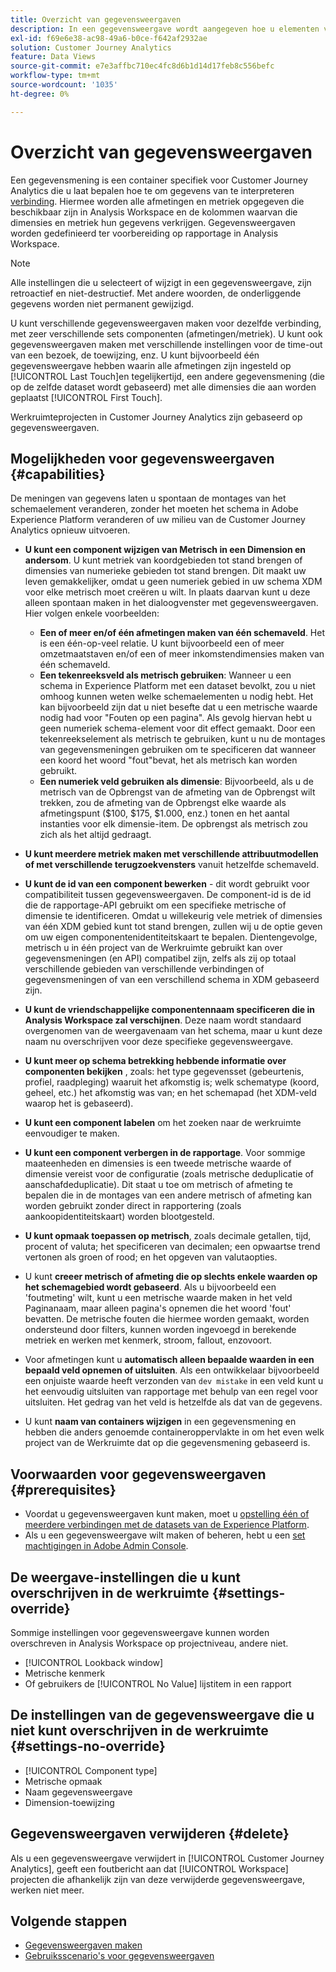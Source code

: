 ```yaml
---
title: Overzicht van gegevensweergaven
description: In een gegevensweergave wordt aangegeven hoe u elementen van de gegevens in de Customer Journey Analytics-verbinding wilt interpreteren, zoals metriek, afmetingen, sessies, enzovoort.
exl-id: f69e6e38-ac98-49a6-b0ce-f642af2932ae
solution: Customer Journey Analytics
feature: Data Views
source-git-commit: e7e3affbc710ec4fc8d6b1d14d17feb8c556befc
workflow-type: tm+mt
source-wordcount: '1035'
ht-degree: 0%

---
```


# Overzicht van gegevensweergaven

Een gegevensmening is een container specifiek voor Customer Journey Analytics die u laat bepalen hoe te om gegevens van te interpreteren [verbinding](/help/connections/create-connection.md). Hiermee worden alle afmetingen en metriek opgegeven die beschikbaar zijn in Analysis Workspace en de kolommen waarvan die dimensies en metriek hun gegevens verkrijgen. Gegevensweergaven worden gedefinieerd ter voorbereiding op rapportage in Analysis Workspace.

>[!NOTE]
>
>Alle instellingen die u selecteert of wijzigt in een gegevensweergave, zijn retroactief en niet-destructief. Met andere woorden, de onderliggende gegevens worden niet permanent gewijzigd.

U kunt verschillende gegevensweergaven maken voor dezelfde verbinding, met zeer verschillende sets componenten (afmetingen/metriek). U kunt ook gegevensweergaven maken met verschillende instellingen voor de time-out van een bezoek, de toewijzing, enz. U kunt bijvoorbeeld één gegevensweergave hebben waarin alle afmetingen zijn ingesteld op [!UICONTROL Last Touch]en tegelijkertijd, een andere gegevensmening (die op de zelfde dataset wordt gebaseerd) met alle dimensies die aan worden geplaatst [!UICONTROL First Touch].

Werkruimteprojecten in Customer Journey Analytics zijn gebaseerd op gegevensweergaven.

## Mogelijkheden voor gegevensweergaven {#capabilities}

De meningen van gegevens laten u spontaan de montages van het schemaelement veranderen, zonder het moeten het schema in Adobe Experience Platform veranderen of uw milieu van de Customer Journey Analytics opnieuw uitvoeren.

* **U kunt een component wijzigen van Metrisch in een Dimension en andersom**. U kunt metriek van koordgebieden tot stand brengen of dimensies van numerieke gebieden tot stand brengen. Dit maakt uw leven gemakkelijker, omdat u geen numeriek gebied in uw schema XDM voor elke metrisch moet creëren u wilt. In plaats daarvan kunt u deze alleen spontaan maken in het dialoogvenster met gegevensweergaven. Hier volgen enkele voorbeelden:
   * **Een of meer en/of één afmetingen maken van één schemaveld**. Het is een één-op-veel relatie. U kunt bijvoorbeeld een of meer omzetmaatstaven en/of een of meer inkomstendimensies maken van één schemaveld.
   * **Een tekenreeksveld als metrisch gebruiken**: Wanneer u een schema in Experience Platform met een dataset bevolkt, zou u niet omhoog kunnen weten welke schemaelementen u nodig hebt. Het kan bijvoorbeeld zijn dat u niet besefte dat u een metrische waarde nodig had voor &quot;Fouten op een pagina&quot;. Als gevolg hiervan hebt u geen numeriek schema-element voor dit effect gemaakt. Door een tekenreekselement als metrisch te gebruiken, kunt u nu de montages van gegevensmeningen gebruiken om te specificeren dat wanneer een koord het woord &quot;fout&quot;bevat, het als metrisch kan worden gebruikt.
   * **Een numeriek veld gebruiken als dimensie**: Bijvoorbeeld, als u de metrisch van de Opbrengst van de afmeting van de Opbrengst wilt trekken, zou de afmeting van de Opbrengst elke waarde als afmetingspunt ($100, $175, $1.000, enz.) tonen en het aantal instanties voor elk dimensie-item. De opbrengst als metrisch zou zich als het altijd gedraagt.

* **U kunt meerdere metriek maken met verschillende attribuutmodellen of met verschillende terugzoekvensters** vanuit hetzelfde schemaveld.

* **U kunt de id van een component bewerken** - dit wordt gebruikt voor compatibiliteit tussen gegevensweergaven. De component-id is de id die de rapportage-API gebruikt om een specifieke metrische of dimensie te identificeren. Omdat u willekeurig vele metriek of dimensies van één XDM gebied kunt tot stand brengen, zullen wij u de optie geven om uw eigen componentenidentiteitskaart te bepalen. Dientengevolge, metrisch u in één project van de Werkruimte gebruikt kan over gegevensmeningen (en API) compatibel zijn, zelfs als zij op totaal verschillende gebieden van verschillende verbindingen of gegevensmeningen of van een verschillend schema in XDM gebaseerd zijn.

* **U kunt de vriendschappelijke componentennaam specificeren die in Analysis Workspace zal verschijnen**. Deze naam wordt standaard overgenomen van de weergavenaam van het schema, maar u kunt deze naam nu overschrijven voor deze specifieke gegevensweergave.

* **U kunt meer op schema betrekking hebbende informatie over componenten bekijken** , zoals: het type gegevensset (gebeurtenis, profiel, raadpleging) waaruit het afkomstig is; welk schematype (koord, geheel, etc.) het afkomstig was van; en het schemapad (het XDM-veld waarop het is gebaseerd).

* **U kunt een component labelen** om het zoeken naar de werkruimte eenvoudiger te maken.

* **U kunt een component verbergen in de rapportage**. Voor sommige maateenheden en dimensies is een tweede metrische waarde of dimensie vereist voor de configuratie (zoals metrische deduplicatie of aanschafdeduplicatie). Dit staat u toe om metrisch of afmeting te bepalen die in de montages van een andere metrisch of afmeting kan worden gebruikt zonder direct in rapportering (zoals aankoopidentiteitskaart) worden blootgesteld.

* **U kunt opmaak toepassen op metrisch**, zoals decimale getallen, tijd, procent of valuta; het specificeren van decimalen; een opwaartse trend vertonen als groen of rood; en het opgeven van valutaopties.

* U kunt **creeer metrisch of afmeting die op slechts enkele waarden op het schemagebied wordt gebaseerd**. Als u bijvoorbeeld een &#39;foutmeting&#39; wilt, kunt u een metrische waarde maken in het veld Paginanaam, maar alleen pagina&#39;s opnemen die het woord &#39;fout&#39; bevatten. De metrische fouten die hiermee worden gemaakt, worden ondersteund door filters, kunnen worden ingevoegd in berekende metriek en werken met kenmerk, stroom, fallout, enzovoort.

* Voor afmetingen kunt u **automatisch alleen bepaalde waarden in een bepaald veld opnemen of uitsluiten**. Als een ontwikkelaar bijvoorbeeld een onjuiste waarde heeft verzonden van `dev mistake` in een veld kunt u het eenvoudig uitsluiten van rapportage met behulp van een regel voor uitsluiten. Het gedrag van het veld is hetzelfde als dat van de gegevens.

* U kunt **naam van containers wijzigen** in een gegevensmening en hebben die anders genoemde containeroppervlakte in om het even welk project van de Werkruimte dat op die gegevensmening gebaseerd is.

## Voorwaarden voor gegevensweergaven {#prerequisites}

* Voordat u gegevensweergaven kunt maken, moet u [opstelling één of meerdere verbindingen met de datasets van de Experience Platform](/help/connections/create-connection.md).
* Als u een gegevensweergave wilt maken of beheren, hebt u een [set machtigingen in Adobe Admin Console](https://experienceleague.adobe.com/docs/analytics-platform/using/cja-overview/cja-overview.html#admin-access-permissions).

## De weergave-instellingen die u kunt overschrijven in de werkruimte {#settings-override}

Sommige instellingen voor gegevensweergave kunnen worden overschreven in Analysis Workspace op projectniveau, andere niet.

* [!UICONTROL Lookback window]
* Metrische kenmerk
* Of gebruikers de [!UICONTROL No Value] lijstitem in een rapport

## De instellingen van de gegevensweergave die u niet kunt overschrijven in de werkruimte {#settings-no-override}

* [!UICONTROL Component type]
* Metrische opmaak
* Naam gegevensweergave
* Dimension-toewijzing

## Gegevensweergaven verwijderen {#delete}

Als u een gegevensweergave verwijdert in [!UICONTROL Customer Journey Analytics], geeft een foutbericht aan dat [!UICONTROL Workspace] projecten die afhankelijk zijn van deze verwijderde gegevensweergave, werken niet meer.

## Volgende stappen

* [Gegevensweergaven maken](/help/data-views/create-dataview.md)
* [Gebruiksscenario&#39;s voor gegevensweergaven](/help/use-cases/data-views/data-views-usecases.md)
